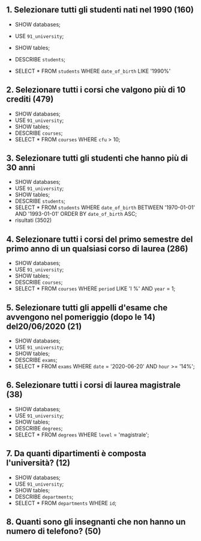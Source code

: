 ## 1. Selezionare tutti gli studenti nati nel 1990 (160)

- SHOW databases;
<!-- per vedere tutti i database presenti nel mio phpMyAdmin -->

- USE `91_university`;
<!-- per utilizzare un determinato database -->
- SHOW tables;
<!-- per mostare tutte le tabelle presenti nel database 
NB: se nel terminale faccio tutto insieme ossia:
SHOW databases;
USE `91_university`;
SHOW tables; 
funziona ma se uso SHOW tables; separatamente mi da errore 🤬-->
- DESCRIBE `students`;
<!-- Per vedere come è formata una tabella di una colonna esempio di students
NB: come con SHOW tables da errore se non lo si fa tutto insieme quindi:
SHOW databases;
USE `91_university`;
SHOW tables; 
DESCRIBE `students` -->

- SELECT * FROM `students` WHERE `date_of_birth` LIKE '1990%'


## 2. Selezionare tutti i corsi che valgono più di 10 crediti (479)

- SHOW databases;
- USE `91_university`;
- SHOW tables;
- DESCRIBE `courses`;
- SELECT * FROM `courses` WHERE `cfu` > 10;

## 3. Selezionare tutti gli studenti che hanno più di 30 anni

- SHOW databases;
- USE `91_university`;
- SHOW tables;
- DESCRIBE `students`;
- SELECT * FROM `students` WHERE `date_of_birth` BETWEEN '1970-01-01' AND '1993-01-01' ORDER BY `date_of_birth` ASC;
- risultati (3502)


## 4. Selezionare tutti i corsi del primo semestre del primo anno di un qualsiasi corso di laurea (286)

- SHOW databases;
- USE `91_university`;
- SHOW tables;
- DESCRIBE `courses`;
- SELECT * FROM `courses` WHERE `period` LIKE 'I %' AND `year` = 1;


## 5. Selezionare tutti gli appelli d'esame che avvengono nel pomeriggio (dopo le 14) del20/06/2020 (21)

- SHOW databases;
- USE `91_university`;
- SHOW tables;
- DESCRIBE `exams`;
- SELECT * FROM `exams` WHERE `date` = '2020-06-20' AND `hour` >= '14%';

## 6. Selezionare tutti i corsi di laurea magistrale (38)

- SHOW databases;
- USE `91_university`;
- SHOW tables;
- DESCRIBE `degrees`;
- SELECT * FROM `degrees` WHERE `level` = 'magistrale';


## 7. Da quanti dipartimenti è composta l'università? (12)

- SHOW databases;
- USE `91_university`;
- SHOW tables;
- DESCRIBE `departments`;
- SELECT * FROM `departments` WHERE `id`;


## 8. Quanti sono gli insegnanti che non hanno un numero di telefono? (50)